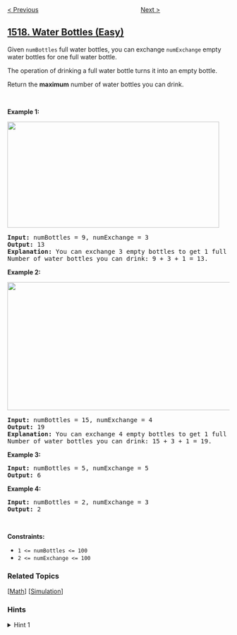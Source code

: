 <!--|This file generated by command(leetcode description); DO NOT EDIT.    |-->
<!--+----------------------------------------------------------------------+-->
<!--|@author    awesee <openset.wang@gmail.com>                           |-->
<!--|@link      https://github.com/awesee                                 |-->
<!--|@home      https://github.com/awesee/leetcode                        |-->
<!--+----------------------------------------------------------------------+-->

[< Previous](../find-users-with-valid-e-mails "Find Users With Valid E-Mails")
　　　　　　　　　　　　　　　　
[Next >](../number-of-nodes-in-the-sub-tree-with-the-same-label "Number of Nodes in the Sub-Tree With the Same Label")

## [1518. Water Bottles (Easy)](https://leetcode.com/problems/water-bottles "换酒问题")

<p>Given <code>numBottles</code>&nbsp;full water bottles, you can exchange <code>numExchange</code> empty water bottles for one full water bottle.</p>

<p>The operation of drinking a full water bottle turns it into an empty bottle.</p>

<p>Return the <strong>maximum</strong> number of water bottles you can&nbsp;drink.</p>

<p>&nbsp;</p>
<p><strong>Example 1:</strong></p>

<p><strong><img alt="" src="https://assets.leetcode.com/uploads/2020/07/01/sample_1_1875.png" style="width: 480px; height: 240px;" /></strong></p>

<pre>
<strong>Input:</strong> numBottles = 9, numExchange = 3
<strong>Output:</strong> 13
<strong>Explanation:</strong> You can exchange 3 empty bottles to get 1 full water bottle.
Number of water bottles you can&nbsp;drink: 9 + 3 + 1 = 13.
</pre>

<p><strong>Example 2:</strong></p>

<p><img alt="" src="https://assets.leetcode.com/uploads/2020/07/01/sample_2_1875.png" style="width: 790px; height: 290px;" /></p>

<pre>
<strong>Input:</strong> numBottles = 15, numExchange = 4
<strong>Output:</strong> 19
<strong>Explanation:</strong> You can exchange 4 empty bottles to get 1 full water bottle. 
Number of water bottles you can&nbsp;drink: 15 + 3 + 1 = 19.
</pre>

<p><strong>Example 3:</strong></p>

<pre>
<strong>Input:</strong> numBottles = 5, numExchange = 5
<strong>Output:</strong> 6
</pre>

<p><strong>Example 4:</strong></p>

<pre>
<strong>Input:</strong> numBottles = 2, numExchange = 3
<strong>Output:</strong> 2
</pre>

<p>&nbsp;</p>
<p><strong>Constraints:</strong></p>

<ul>
	<li><code>1 &lt;=&nbsp;numBottles &lt;= 100</code></li>
	<li><code>2 &lt;=&nbsp;numExchange &lt;= 100</code></li>
</ul>

### Related Topics
  [[Math](../../tag/math/README.md)]
  [[Simulation](../../tag/simulation/README.md)]

### Hints
<details>
<summary>Hint 1</summary>
Simulate the process until there are not enough empty bottles for even one full bottle of water.
</details>
